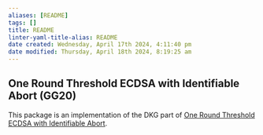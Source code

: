```yaml
---
aliases: [README]
tags: []
title: README
linter-yaml-title-alias: README
date created: Wednesday, April 17th 2024, 4:11:40 pm
date modified: Thursday, April 18th 2024, 8:19:25 am
---
```


## One Round Threshold ECDSA with Identifiable Abort (GG20)

This package is an implementation of the DKG part of
[One Round Threshold ECDSA with Identifiable Abort](https://eprint.iacr.org/2020/540.pdf).
